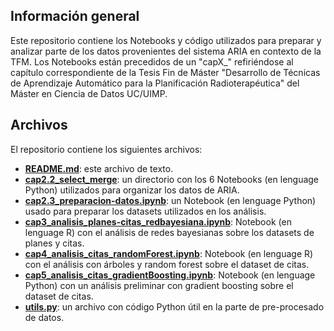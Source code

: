 ## Información general
Este repositorio contiene los Notebooks y código utilizados para preparar y analizar parte de los datos provenientes del sistema ARIA en contexto de la TFM. Los Notebooks están precedidos de un "capX_" refiriéndose al capítulo correspondiente de la Tesis Fin de Máster "Desarrollo de Técnicas de Aprendizaje Automático para la Planificación Radioterapéutica" del Máster en Ciencia de Datos UC/UIMP.

## Archivos
El repositorio contiene los siguientes archivos:
 - [**README.md**](https://github.com/david722sv/TFM/blob/main/README.md): este archivo de texto.
 - [**cap2.2_select_merge**](https://github.com/david722sv/TFM/tree/main/cap2.2_select_merge): un directorio con los 6 Notebooks (en lenguage Python) utilizados para organizar los datos de ARIA.
 - [**cap2.3_preparacion-datos.ipynb**](https://github.com/david722sv/TFM/blob/main/cap2.3_preparacion-datos.ipynb): un Notebook (en lenguage Python) usado para preparar los datasets utilizados en los análisis.
 - [**cap3_analisis_planes-citas_redbayesiana.ipynb**](https://github.com/david722sv/TFM/blob/main/cap3_analisis_planes-citas_redbayesiana.ipynb): Notebook (en lenguage R) con el análisis de redes bayesianas sobre los datasets de planes y citas.
 - [**cap4_analisis_citas_randomForest.ipynb**](https://github.com/david722sv/TFM/blob/main/cap4_analisis_citas_randomForest.ipynb): Notebook (en lenguage R) con el análisis con árboles y random forest sobre el dataset de citas.
 - [**cap5_analisis_citas_gradientBoosting.ipynb**](https://github.com/david722sv/TFM/blob/main/cap5_analisis_citas_gradientBoosting.ipynb): Notebook (en lenguage Python) con un análisis preliminar con gradient boosting sobre el dataset de citas.
 - [**utils.py**](https://github.com/david722sv/TFM/blob/main/utils.py): un archivo con código Python útil en la parte de pre-procesado de datos.
